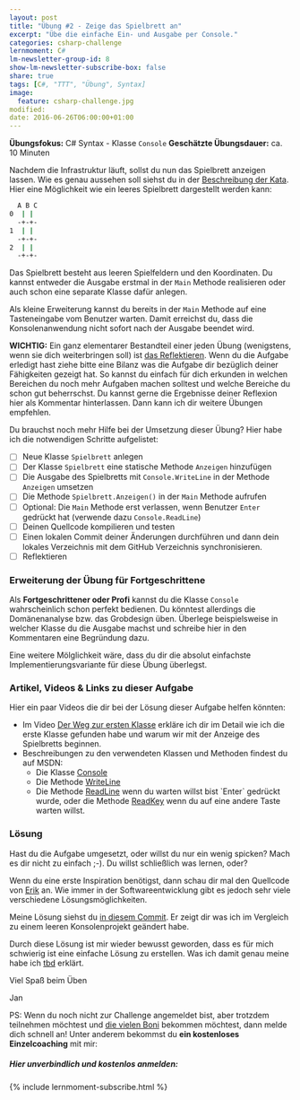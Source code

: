 ```yaml
---
layout: post
title: "Übung #2 - Zeige das Spielbrett an"
excerpt: "Übe die einfache Ein- und Ausgabe per Console."
categories: csharp-challenge
lernmoment: C#
lm-newsletter-group-id: 8
show-lm-newsletter-subscribe-box: false
share: true
tags: [C#, "TTT", "Übung", Syntax]
image:
  feature: csharp-challenge.jpg
modified:
date: 2016-06-26T06:00:00+01:00
---
```


**Übungsfokus:** C# Syntax - Klasse `Console`
**Geschätzte Übungsdauer:** ca. 10 Minuten

Nachdem die Infrastruktur läuft, sollst du nun das Spielbrett anzeigen lassen. Wie es genau aussehen soll siehst du in der [Beschreibung der Kata](http://ccd-school.de/coding-dojo/application-katas/tic-tac-toe/). Hier eine Möglichkeit wie ein leeres Spielbrett dargestellt werden kann:

```sh
  A B C
0  | |
  -+-+- 
1  | |
  -+-+- 
2  | |
  -+-+- 
```

Das Spielbrett besteht aus leeren Spielfeldern und den Koordinaten. Du kannst entweder die Ausgabe erstmal in der `Main` Methode realisieren oder auch schon eine separate Klasse dafür anlegen.

Als kleine Erweiterung kannst du bereits in der `Main` Methode auf eine Tasteneingabe vom Benutzer warten. Damit erreichst du, dass die Konsolenanwendung nicht sofort nach der Ausgabe beendet wird.

**WICHTIG:** Ein ganz elementarer Bestandteil einer jeden Übung (wenigstens, wenn sie dich weiterbringen soll) ist [das Reflektieren](http://clean-code-developer.de/die-grade/roter-grad/#Taeglich_reflektieren). Wenn du die Aufgabe erledigt hast ziehe bitte eine Bilanz was die Aufgabe dir bezüglich deiner Fähigkeiten gezeigt hat. So kannst du einfach für dich erkunden in welchen Bereichen du noch mehr Aufgaben machen solltest und welche Bereiche du schon gut beherrschst. Du kannst gerne die Ergebnisse deiner Reflexion hier als Kommentar hinterlassen. Dann kann ich dir weitere Übungen empfehlen.

Du brauchst noch mehr Hilfe bei der Umsetzung dieser Übung? Hier habe ich die notwendigen Schritte aufgelistet:

  - [  ] Neue Klasse `Spielbrett` anlegen
  - [  ] Der Klasse `Spielbrett` eine statische Methode `Anzeigen` hinzufügen
  - [  ] Die Ausgabe des Spielbretts mit `Console.WriteLine` in der Methode `Anzeigen` umsetzen
  - [  ] Die Methode `Spielbrett.Anzeigen()` in der `Main` Methode aufrufen
  - [  ] Optional: Die `Main` Methode erst verlassen, wenn Benutzer `Enter` gedrückt hat (verwende dazu `Console.ReadLine`)
  - [  ] Deinen Quellcode kompilieren und testen
  - [  ] Einen lokalen Commit deiner Änderungen durchführen und dann dein lokales Verzeichnis mit dem GitHub Verzeichnis synchronisieren.
  - [  ] Reflektieren

### Erweiterung der Übung für Fortgeschrittene

Als **Fortgeschrittener oder Profi** kannst du die Klasse `Console` wahrscheinlich schon perfekt bedienen. Du könntest allerdings die Domänenanalyse bzw. das Grobdesign üben. Überlege beispielsweise in welcher Klasse du die Ausgabe machst und schreibe hier in den Kommentaren eine Begründung dazu.

Eine weitere Mölglichkeit wäre, dass du dir die absolut einfachste Implementierungsvariante für diese Übung überlegst.

### Artikel, Videos & Links zu dieser Aufgabe

Hier ein paar Videos die dir bei der Lösung dieser Aufgabe helfen könnten:

 - Im Video [Der Weg zur ersten Klasse](https://youtu.be/JClVrFlc4k4) erkläre ich dir im Detail wie ich die erste Klasse gefunden habe und warum wir mit der Anzeige des Spielbretts beginnen.
 - Beschreibungen zu den verwendeten Klassen und Methoden findest du auf MSDN:
   - Die Klasse [Console](https://msdn.microsoft.com/de-de/library/system.console(v=vs.110).aspx)
   - Die Methode [WriteLine](https://msdn.microsoft.com/de-de/library/xf2k8ftb(v=vs.110).aspx)
   - Die Methode [ReadLine](https://msdn.microsoft.com/de-de/library/system.console.readline(v=vs.110).aspx) wenn du warten willst bist `Enter` gedrückt wurde, oder die Methode [ReadKey](https://msdn.microsoft.com/de-de/library/471w8d85(v=vs.110).aspx) wenn du auf eine andere Taste warten willst.

### Lösung

Hast du die Aufgabe umgesetzt, oder willst du nur ein wenig spicken? Mach es dir nicht zu einfach ;-). Du willst schließlich was lernen, oder?

Wenn du eine erste Inspiration benötigst, dann schau dir mal den Quellcode von [Erik](https://github.com/supermew10/TicTacToe) an. Wie immer in der Softwareentwicklung gibt es jedoch sehr viele verschiedene Lösungsmöglichkeiten.

Meine Lösung siehst du [in diesem Commit](https://github.com/LernMoment/ttt-challenge/commit/f0a7cb46bd8409a94aead2391a74c45cc2fe1724). Er zeigt dir was ich im Vergleich zu einem leeren Konsolenprojekt geändert habe.

Durch diese Lösung ist mir wieder bewusst geworden, dass es für mich schwierig ist eine einfache Lösung zu erstellen. Was ich damit genau meine habe ich [tbd]() erklärt.

Viel Spaß beim Üben

Jan

PS: Wenn du noch nicht zur Challenge angemeldet bist, aber trotzdem teilnehmen möchtest und [die vielen Boni](/csharp-challenge/deine-vorteile-bei-anmeldung/) bekommen möchtest, dann melde dich schnell an! Unter anderem bekommst du **ein kostenloses Einzelcoaching** mit mir:

<div class="subscribe-notice">
  <h5>Hier unverbindlich und kostenlos anmelden:</h5>
    {% include lernmoment-subscribe.html %}
</div>
